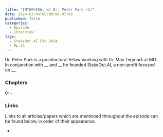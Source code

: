 ```yaml
---
title: "INTERVIEW: w/ Dr. Peter Park (1)"
date: 2024-03-04T00:00:00-07:00
published: false
categories:
  - Episode
  - Interview
tags:
  - StakeOut.AI Feb 2024
  - Ep.14
---
```


Dr. Peter Park is a postdoctoral fellow working with Dr. Max Tegmark at MIT. In conjunction with __ and __ he founded StakeOut.AI, a non-profit focused on __.
<!-- <audio controls>
<source src="https://into-ai-safety.github.io/assets\audio\into-ai-safety_ep.X.mp3" type="audio/mp3">
</audio> -->

### Chapters

0: - 

### Links

Links to all articles/papers which are mentioned throughout the episode can be found below, in order of their appearance.
- <a href="" target="_blank" rel="noreferrer noopener"></a>

<!-- end of the list -->
